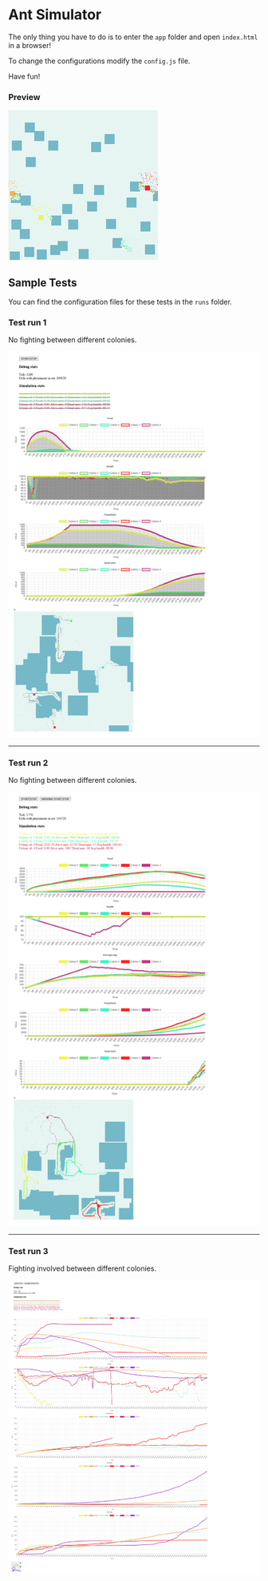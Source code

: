 # Ant Simulator

The only thing you have to do is to enter the `app` folder and open `index.html` in a browser!

To change the configurations modify the `config.js` file.

Have fun!

### Preview

![Test run 1](docs/evolution.gif)

## Sample Tests

You can find the configuration files for these tests in the `runs` folder.

### Test run 1

No fighting between different colonies.

![Test run 1](docs/runs/run001_no_fighting.png)

---

### Test run 2

No fighting between different colonies.

![Test run 2](docs/runs/run002_1770ticks_no_fighting.png)

---

### Test run 3

Fighting involved between different colonies.

![Test run 3](docs/runs/run003.png)

